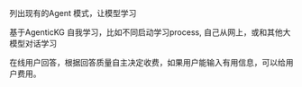 列出现有的Agent 模式，让模型学习

基于AgenticKG
自我学习，比如不同启动学习process, 自己从网上，或和其他大模型对话学习

在线用户回答，根据回答质量自主决定收费，如果用户能输入有用信息，可以给用户费用。
